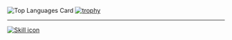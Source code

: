 
<!--![GitHub Profile Summary Card](https://github-profile-summary-cards.vercel.app/api/cards/profile-details?username={AD58-3104}&theme={2077})  -->
![Top Languages Card](https://github-readme-stats.vercel.app/api/top-langs/?username=AD58-3104&theme=shades-of-purple)
[![trophy](https://github-profile-trophy.vercel.app/?username=AD58-3104&theme=tokyonight)](https://github.com/ryo-ma/github-profile-trophy)
<!--
**AD58-3104/AD58-3104** is a ✨ _special_ ✨ repository because its `README.md` (this file) appears on your GitHub profile.

Here are some ideas to get you started:

- 🔭 I’m currently working on ...
- 🌱 I’m currently learning ...
- 👯 I’m looking to collaborate on ...
- 🤔 I’m looking for help with ...
- 💬 Ask me about ...
- 📫 How to reach me: ...
- 😄 Pronouns: ...
- ⚡ Fun fact: ...
-->
--- 
[![Skill icon](https://skillicons.dev/icons?i=linux,cpp,cmake,python,bash,vscode,qt)](https://skillicons.dev)
